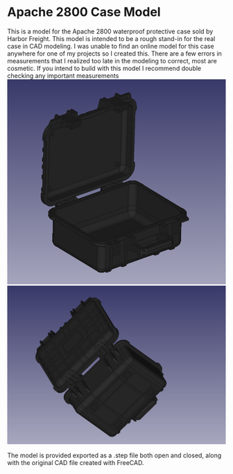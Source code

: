 # Apache 2800 Case Model

This is a model for the Apache 2800 waterproof protective case sold by Harbor Freight. This model is intended to be a rough stand-in for the real case in CAD modeling. I was unable to find an online model for this case anywhere for one of my projects so I created this. There are a few errors in measurements that I realized too late in the modeling to correct, most are cosmetic. If you intend to build with this model I recommend double checking any important measurements
![](https://github.com/Bellafaire/Apache-2800-CAD-Model/blob/main/Images/Screenshot%20from%202021-08-19%2021-07-56.png?raw=true)
![](https://github.com/Bellafaire/Apache-2800-CAD-Model/blob/main/Images/Screenshot%20from%202021-08-19%2021-08-06.png?raw=true)

The model is provided exported as a .step file both open and closed, along with the original CAD file created with FreeCAD. 

